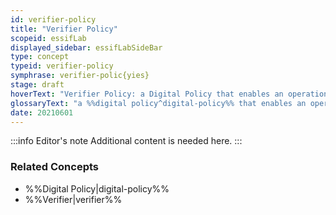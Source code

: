 ```yaml
---
id: verifier-policy
title: "Verifier Policy"
scopeid: essifLab
displayed_sidebar: essifLabSideBar
type: concept
typeid: verifier-policy
symphrase: verifier-polic{yies}
stage: draft
hoverText: "Verifier Policy: a Digital Policy that enables an operational Verifier component to function in accordance with the Objectives of its Principal."
glossaryText: "a %%digital policy^digital-policy%% that enables an operational %%verifier^verifier%% component to function in accordance with the %%objectives^objective%% of its %%principal^principal%%."
date: 20210601
---
```


:::info Editor's note
Additional content is needed here.
:::

### Related Concepts
- %%Digital Policy|digital-policy%%
- %%Verifier|verifier%%
